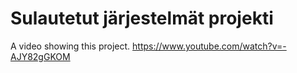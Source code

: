 # Sulautetut järjestelmät projekti

A video showing this project.
https://www.youtube.com/watch?v=-AJY82gGKOM
